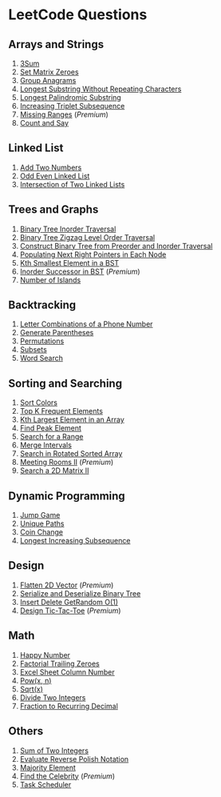 # LeetCode Questions

## Arrays and Strings
1. [3Sum](https://leetcode.com/problems/3sum/)
2. [Set Matrix Zeroes](https://leetcode.com/problems/set-matrix-zeroes/)
3. [Group Anagrams](https://leetcode.com/problems/group-anagrams/)
4. [Longest Substring Without Repeating Characters](https://leetcode.com/problems/longest-substring-without-repeating-characters/)
5. [Longest Palindromic Substring](https://leetcode.com/problems/longest-palindromic-substring/)
6. [Increasing Triplet Subsequence](https://leetcode.com/problems/increasing-triplet-subsequence/)
7. [Missing Ranges](https://leetcode.com/problems/missing-ranges/) (*Premium*)
8. [Count and Say](https://leetcode.com/problems/count-and-say/)

## Linked List
1. [Add Two Numbers](https://leetcode.com/problems/add-two-numbers/)
2. [Odd Even Linked List](https://leetcode.com/problems/odd-even-linked-list/)
3. [Intersection of Two Linked Lists](https://leetcode.com/problems/intersection-of-two-linked-lists/)

## Trees and Graphs
1. [Binary Tree Inorder Traversal](https://leetcode.com/problems/binary-tree-inorder-traversal/)
2. [Binary Tree Zigzag Level Order Traversal](https://leetcode.com/problems/binary-tree-zigzag-level-order-traversal/)
3. [Construct Binary Tree from Preorder and Inorder Traversal](https://leetcode.com/problems/construct-binary-tree-from-preorder-and-inorder-traversal/)
4. [Populating Next Right Pointers in Each Node](https://leetcode.com/problems/populating-next-right-pointers-in-each-node/)
5. [Kth Smallest Element in a BST](https://leetcode.com/problems/kth-smallest-element-in-a-bst/)
6. [Inorder Successor in BST](https://leetcode.com/problems/inorder-successor-in-bst/) (*Premium*)
7. [Number of Islands](https://leetcode.com/problems/number-of-islands/)

## Backtracking
1. [Letter Combinations of a Phone Number](https://leetcode.com/problems/letter-combinations-of-a-phone-number/)
2. [Generate Parentheses](https://leetcode.com/problems/generate-parentheses/)
3. [Permutations](https://leetcode.com/problems/permutations/)
4. [Subsets](https://leetcode.com/problems/subsets/)
5. [Word Search](https://leetcode.com/problems/word-search/)

## Sorting and Searching
1. [Sort Colors](https://leetcode.com/problems/sort-colors/)
2. [Top K Frequent Elements](https://leetcode.com/problems/top-k-frequent-elements/)
3. [Kth Largest Element in an Array](https://leetcode.com/problems/kth-largest-element-in-an-array/)
4. [Find Peak Element](https://leetcode.com/problems/find-peak-element/)
5. [Search for a Range](https://leetcode.com/problems/find-first-and-last-position-of-element-in-sorted-array/)
6. [Merge Intervals](https://leetcode.com/problems/merge-intervals/)
7. [Search in Rotated Sorted Array](https://leetcode.com/problems/search-in-rotated-sorted-array/)
8. [Meeting Rooms II](https://leetcode.com/problems/meeting-rooms-ii/) (*Premium*)
9. [Search a 2D Matrix II](https://leetcode.com/problems/search-a-2d-matrix-ii/)

## Dynamic Programming
1. [Jump Game](https://leetcode.com/problems/jump-game/)
2. [Unique Paths](https://leetcode.com/problems/unique-paths/)
3. [Coin Change](https://leetcode.com/problems/coin-change/)
4. [Longest Increasing Subsequence](https://leetcode.com/problems/longest-increasing-subsequence/)

## Design
1. [Flatten 2D Vector](https://leetcode.com/problems/flatten-2d-vector/) (*Premium*)
2. [Serialize and Deserialize Binary Tree](https://leetcode.com/problems/serialize-and-deserialize-binary-tree/)
3. [Insert Delete GetRandom O(1)](https://leetcode.com/problems/insert-delete-getrandom-o1/)
4. [Design Tic-Tac-Toe](https://leetcode.com/problems/design-tic-tac-toe/) (*Premium*)

## Math
1. [Happy Number](https://leetcode.com/problems/happy-number/)
2. [Factorial Trailing Zeroes](https://leetcode.com/problems/factorial-trailing-zeroes/)
3. [Excel Sheet Column Number](https://leetcode.com/problems/excel-sheet-column-number/)
4. [Pow(x, n)](https://leetcode.com/problems/powx-n/)
5. [Sqrt(x)](https://leetcode.com/problems/sqrtx/)
6. [Divide Two Integers](https://leetcode.com/problems/divide-two-integers/)
7. [Fraction to Recurring Decimal](https://leetcode.com/problems/fraction-to-recurring-decimal/)

## Others
1. [Sum of Two Integers](https://leetcode.com/problems/sum-of-two-integers/)
2. [Evaluate Reverse Polish Notation](https://leetcode.com/problems/evaluate-reverse-polish-notation/)
3. [Majority Element](https://leetcode.com/problems/majority-element/)
4. [Find the Celebrity](https://leetcode.com/problems/find-the-celebrity/) (*Premium*)
5. [Task Scheduler](https://leetcode.com/problems/task-scheduler/)
